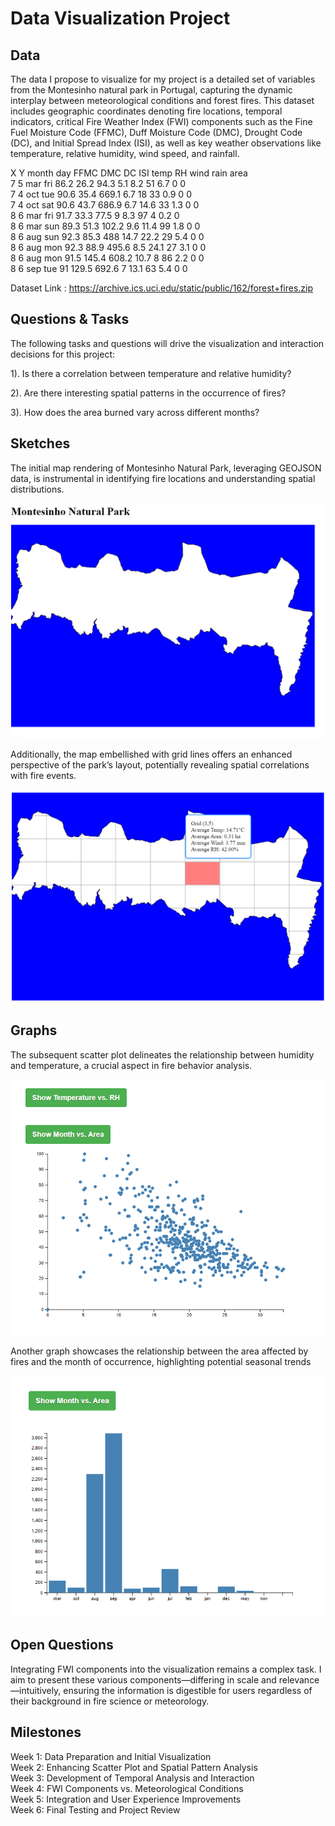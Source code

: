 # Data Visualization Project

## Data

The data I propose to visualize for my project is a detailed set of variables from the Montesinho natural park in Portugal, capturing the dynamic interplay between meteorological conditions and forest fires. This dataset includes geographic coordinates denoting fire locations, temporal indicators, critical Fire Weather Index (FWI) components such as the Fine Fuel Moisture Code (FFMC), Duff Moisture Code (DMC), Drought Code (DC), and Initial Spread Index (ISI), as well as key weather observations like temperature, relative humidity, wind speed, and rainfall.  

X	Y	month	day	FFMC	DMC	DC	ISI	temp	RH	wind	rain	area   
7	5	mar	fri	86.2	26.2	94.3	5.1	8.2	51	6.7	0	 0    
7	4	oct	tue	90.6	35.4	669.1	6.7	18	33	0.9	0	 0   
7	4	oct	sat	90.6	43.7	686.9	6.7	14.6	33	1.3	0 	0   
8	6	mar	fri	91.7	33.3	77.5	9	8.3	97	4	0.2	0   
8	6	mar	sun	89.3	51.3	102.2	9.6	11.4	99	1.8	0	0    
8	6	aug	sun	92.3	85.3	488	14.7	22.2	29	5.4	0	0    
8	6	aug	mon	92.3	88.9	495.6	8.5	24.1	27	3.1	0	0   
8	6	aug	mon	91.5	145.4	608.2	10.7	8	86	2.2	0	0    
8	6	sep	tue	91	129.5	692.6	7	13.1	63	5.4	0	0   

Dataset Link : https://archive.ics.uci.edu/static/public/162/forest+fires.zip


## Questions & Tasks

The following tasks and questions will drive the visualization and interaction decisions for this project:

  
1). Is there a correlation between temperature and relative humidity?    
    
2). Are there interesting spatial patterns in the occurrence of fires?  
  
3). How does the area burned vary across different months?  


## Sketches

The initial map rendering of Montesinho Natural Park, leveraging GEOJSON data, is instrumental in identifying fire locations and understanding spatial distributions.

![Rendering the Montisenho Natural Park using GEOJSON](montisenho.png)

Additionally, the map embellished with grid lines offers an enhanced perspective of the park’s layout, potentially revealing spatial correlations with fire events.

![Rendering the Montisenho Natural Park with grid lines](graph3.png)



## Graphs

The subsequent scatter plot delineates the relationship between humidity and temperature, a crucial aspect in fire behavior analysis.

![image](graph1.png)

Another graph showcases the relationship between the area affected by fires and the month of occurrence, highlighting potential seasonal trends

![image](graph2.png)

## Open Questions

Integrating FWI components into the visualization remains a complex task. I aim to present these various components—differing in scale and relevance—intuitively, ensuring the information is digestible for users regardless of their background in fire science or meteorology.

## Milestones

Week 1: Data Preparation and Initial Visualization  
Week 2: Enhancing Scatter Plot and Spatial Pattern Analysis  
Week 3: Development of Temporal Analysis and Interaction  
Week 4: FWI Components vs. Meteorological Conditions  
Week 5: Integration and User Experience Improvements  
Week 6: Final Testing and Project Review
